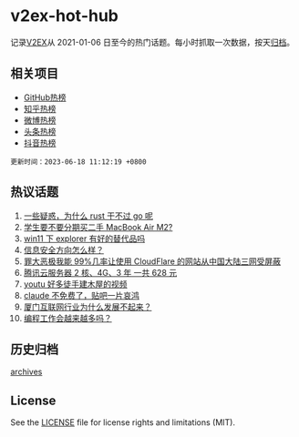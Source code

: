 # v2ex-hot-hub

 记录[V2EX](https://www.v2ex.com/)从 2021-01-06 日至今的热门话题。每小时抓取一次数据，按天[归档](archives)。
 
 ## 相关项目

- [GitHub热榜](https://github.com/lonnyzhang423/github-hot-hub)
- [知乎热榜](https://github.com/lonnyzhang423/zhihu-hot-hub)
- [微博热榜](https://github.com/lonnyzhang423/weibo-hot-hub)
- [头条热榜](https://github.com/lonnyzhang423/toutiao-hot-hub)
- [抖音热榜](https://github.com/lonnyzhang423/douyin-hot-hub)


 `更新时间：2023-06-18 11:12:19 +0800`

## 热议话题

1. [一些疑惑，为什么 rust 干不过 go 呢](https://www.v2ex.com/t/949560)
1. [学生要不要分期买二手 MacBook Air M2?](https://www.v2ex.com/t/949510)
1. [win11 下 explorer 有好的替代品吗](https://www.v2ex.com/t/949515)
1. [信息安全方向怎么样？](https://www.v2ex.com/t/949584)
1. [罪大恶极我能 99%几率让使用 CloudFlare 的网站从中国大陆三网受屏蔽](https://www.v2ex.com/t/949599)
1. [腾讯云服务器 2 核、4G、3 年 一共 628 元](https://www.v2ex.com/t/949540)
1. [youtu 好多徒手建木屋的视频](https://www.v2ex.com/t/949541)
1. [claude 不免费了，贴吧一片哀鸿](https://www.v2ex.com/t/949535)
1. [厦门互联网行业为什么发展不起来？](https://www.v2ex.com/t/949553)
1. [编程工作会越来越多吗？](https://www.v2ex.com/t/949522)

## 历史归档

[archives](archives)

## License

See the [LICENSE](LICENSE) file for license rights and limitations (MIT).
